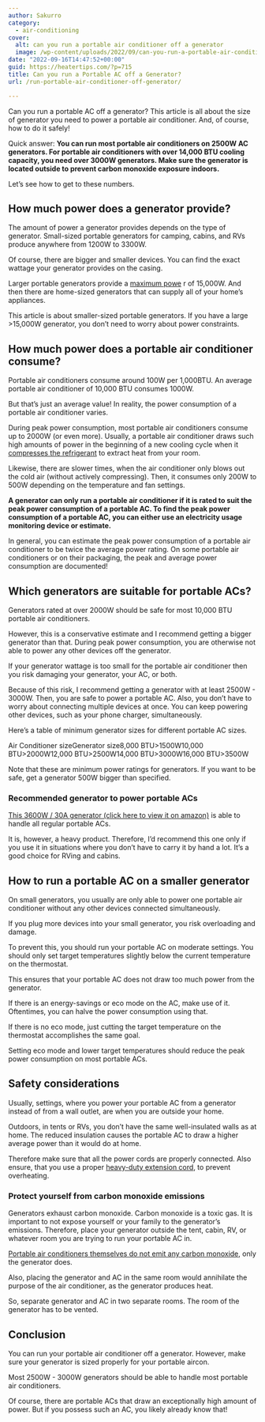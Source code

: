 ```yaml
---
author: Sakurro
category:
  - air-conditioning
cover:
  alt: can you run a portable air conditioner off a generator
  image: /wp-content/uploads/2022/09/can-you-run-a-portable-air-conditioner-off-a-generator.jpg
date: "2022-09-16T14:47:52+00:00"
guid: https://heatertips.com/?p=715
title: Can you run a Portable AC off a Generator?
url: /run-portable-air-conditioner-off-generator/

---
```

Can you run a portable AC off a generator? This article is all about the size of generator you need to power a portable air conditioner. And, of course, how to do it safely!

Quick answer: **You can run most portable air conditioners on 2500W AC generators. For portable air conditioners with over 14,000 BTU cooling capacity, you need over 3000W generators. Make sure the generator is located outside to prevent carbon monoxide exposure indoors.**

Let’s see how to get to these numbers.

## How much power does a generator provide?

The amount of power a generator provides depends on the type of generator. Small-sized portable generators for camping, cabins, and RVs produce anywhere from 1200W to 3300W.

Of course, there are bigger and smaller devices. You can find the exact wattage your generator provides on the casing.

Larger portable generators provide a [maximum powe](https://www.artplumbingandac.com/home-generators/how-much-power-does-your-backup-generator-produce/) r of 15,000W. And then there are home-sized generators that can supply all of your home’s appliances.

This article is about smaller-sized portable generators. If you have a large >15,000W generator, you don’t need to worry about power constraints.

## How much power does a portable air conditioner consume?

Portable air conditioners consume around 100W per 1,000BTU. An average portable air conditioner of 10,000 BTU consumes 1000W.

But that’s just an average value! In reality, the power consumption of a portable air conditioner varies.

During peak power consumption, most portable air conditioners consume up to 2000W (or even more). Usually, a portable air conditioner draws such high amounts of power in the beginning of a new cooling cycle when it [compresses the refrigerant](/how-does-a-portable-air-conditioner-work/) to extract heat from your room.

Likewise, there are slower times, when the air conditioner only blows out the cold air (without actively compressing). Then, it consumes only 200W to 500W depending on the temperature and fan settings.

**A generator can only run a portable air conditioner if it is rated to suit the peak power consumption of a portable AC. To find the peak power consumption of a portable AC, you can either use an electricity usage monitoring device or estimate.**

In general, you can estimate the peak power consumption of a portable air conditioner to be twice the average power rating. On some portable air conditioners or on their packaging, the peak and average power consumption are documented!

## Which generators are suitable for portable ACs?

Generators rated at over 2000W should be safe for most 10,000 BTU portable air conditioners.

However, this is a conservative estimate and I recommend getting a bigger generator than that. During peak power consumption, you are otherwise not able to power any other devices off the generator.

If your generator wattage is too small for the portable air conditioner then you risk damaging your generator, your AC, or both.

Because of this risk, I recommend getting a generator with at least 2500W - 3000W. Then, you are safe to power a portable AC. Also, you don’t have to worry about connecting multiple devices at once. You can keep powering other devices, such as your phone charger, simultaneously.

Here’s a table of minimum generator sizes for different portable AC sizes.

Air Conditioner sizeGenerator size8,000 BTU>1500W10,000 BTU>2000W12,000 BTU>2500W14,000 BTU>3000W16,000 BTU>3500W

Note that these are minimum power ratings for generators. If you want to be safe, get a generator 500W bigger than specified.

### Recommended generator to power portable ACs

[This 3600W / 30A generator (click here to view it on amazon)](https://amzn.to/3DDEQ54) is able to handle all regular portable ACs.

It is, however, a heavy product. Therefore, I’d recommend this one only if you use it in situations where you don’t have to carry it by hand a lot. It’s a good choice for RVing and cabins.

## How to run a portable AC on a smaller generator

On small generators, you usually are only able to power one portable air conditioner without any other devices connected simultaneously.

If you plug more devices into your small generator, you risk overloading and damage.

To prevent this, you should run your portable AC on moderate settings. You should only set target temperatures slightly below the current temperature on the thermostat.

This ensures that your portable AC does not draw too much power from the generator.

If there is an energy-savings or eco mode on the AC, make use of it. Oftentimes, you can halve the power consumption using that.

If there is no eco mode, just cutting the target temperature on the thermostat accomplishes the same goal.

Setting eco mode and lower target temperatures should reduce the peak power consumption on most portable ACs.

## Safety considerations

Usually, settings, where you power your portable AC from a generator instead of from a wall outlet, are when you are outside your home.

Outdoors, in tents or RVs, you don’t have the same well-insulated walls as at home. The reduced insulation causes the portable AC to draw a higher average power than it would do at home.

Therefore make sure that all the power cords are properly connected. Also ensure, that you use a proper [heavy-duty extension cord](/can-you-use-extension-cord-with-portable-air-conditioner/), to prevent overheating.

### Protect yourself from carbon monoxide emissions

Generators exhaust carbon monoxide. Carbon monoxide is a toxic gas. It is important to not expose yourself or your family to the generator’s emissions. Therefore, place your generator outside the tent, cabin, RV, or whatever room you are trying to run your portable AC in.

[Portable air conditioners themselves do not emit any carbon monoxide](/portable-air-conditioner-carbon-monoxide/), only the generator does.

Also, placing the generator and AC in the same room would annihilate the purpose of the air conditioner, as the generator produces heat.

So, separate generator and AC in two separate rooms. The room of the generator has to be vented.

## Conclusion

You can run your portable air conditioner off a generator. However, make sure your generator is sized properly for your portable aircon.

Most 2500W - 3000W generators should be able to handle most portable air conditioners.

Of course, there are portable ACs that draw an exceptionally high amount of power. But if you possess such an AC, you likely already know that!
